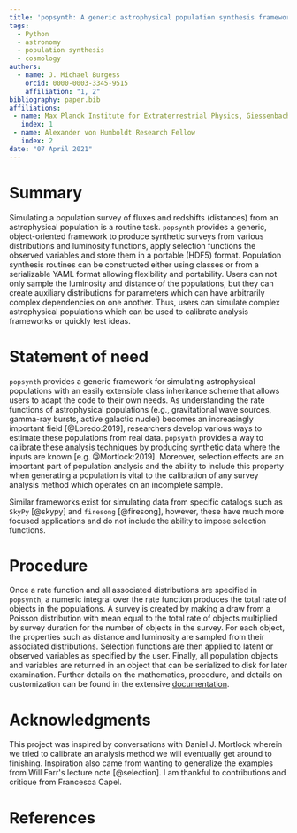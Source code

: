 ```yaml
---
title: 'popsynth: A generic astrophysical population synthesis framework'
tags:
  - Python
  - astronomy
  - population synthesis
  - cosmology
authors:
  - name: J. Michael Burgess
    orcid: 0000-0003-3345-9515
    affiliation: "1, 2"
bibliography: paper.bib
affiliations:
 - name: Max Planck Institute for Extraterrestrial Physics, Giessenbachstrasse, 85741 Garching, Germany
   index: 1
 - name: Alexander von Humboldt Research Fellow
   index: 2
date: "07 April 2021"
---
```


# Summary

Simulating a population survey of fluxes and redshifts (distances) from an
astrophysical population is a routine task. `popsynth` provides a
generic, object-oriented framework to produce synthetic surveys from
various distributions and luminosity functions, apply selection
functions the observed variables and store them in a portable (HDF5)
format. Population synthesis routines can be constructed either using
classes or from a serializable YAML format allowing flexibility and
portability. Users can not only sample the luminosity and distance of
the populations, but they can create auxiliary distributions for
parameters which can have arbitrarily complex dependencies on one
another. Thus, users can simulate complex astrophysical populations
which can be used to calibrate analysis frameworks or quickly test
ideas.

# Statement of need

`popsynth` provides a generic framework for simulating astrophysical
populations with an easily extensible class inheritance scheme that
allows users to adapt the code to their own needs. As understanding
the rate functions of astrophysical populations (e.g., gravitational
wave sources, gamma-ray bursts, active galactic nuclei) becomes an
increasingly important field [@Loredo:2019], researchers develop
various ways to estimate these populations from real data. `popsynth`
provides a way to calibrate these analysis techniques by producing
synthetic data where the inputs are known
[e.g. @Mortlock:2019]. Moreover, selection effects are an important
part of population analysis and the ability to include this property
when generating a population is vital to the calibration of any survey
analysis method which operates on an incomplete sample.

Similar frameworks exist for simulating data from specific catalogs
such as `SkyPy` [@skypy] and `firesong` [@firesong], however, these
have much more focused applications and do not include the ability to
impose selection functions.

# Procedure

Once a rate function and all associated distributions are specified in
`popsynth`, a numeric integral over the rate function produces the
total rate of objects in the populations. A survey is created by
making a draw from a Poisson distribution with mean equal to the total
rate of objects multiplied by survey duration for the number of
objects in the survey. For each object, the properties such as
distance and luminosity are sampled from their associated
distributions. Selection functions are then applied to latent or
observed variables as specified by the user. Finally, all population
objects and variables are returned in an object that can be serialized
to disk for later examination. Further details on the mathematics,
procedure, and details on customization can be found in the extensive
[documentation](https://popsynth.readthedocs.io/).


# Acknowledgments

This project was inspired by conversations with Daniel J. Mortlock
wherein we tried to calibrate an analysis method we will eventually
get around to finishing. Inspiration also came from wanting to
generalize the examples from Will Farr's lecture note [@selection]. I am
thankful to contributions and critique from Francesca Capel.

# References
